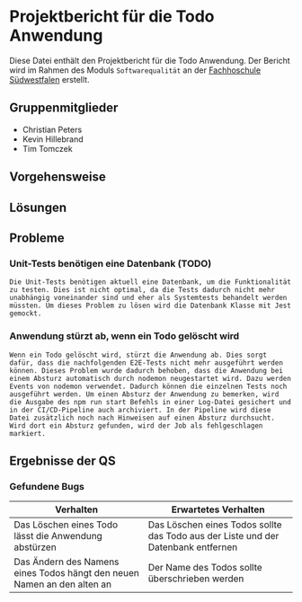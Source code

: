 # Projektbericht für die Todo Anwendung
Diese Datei enthält den Projektbericht für die Todo Anwendung. Der Bericht wird im Rahmen des Moduls `Softwarequalität` an der [Fachhoschule Südwestfalen](www.fh-swf.de) erstellt.

## Gruppenmitglieder
* Christian Peters
* Kevin Hillebrand
* Tim Tomczek

## Vorgehensweise


## Lösungen


## Probleme
### Unit-Tests benötigen eine Datenbank (TODO)
    Die Unit-Tests benötigen aktuell eine Datenbank, um die Funktionalität zu testen. Dies ist nicht optimal, da die Tests dadurch nicht mehr unabhängig voneinander sind und eher als Systemtests behandelt werden müssten. Um dieses Problem zu lösen wird die Datenbank Klasse mit Jest gemockt.

### Anwendung stürzt ab, wenn ein Todo gelöscht wird
    Wenn ein Todo gelöscht wird, stürzt die Anwendung ab. Dies sorgt dafür, dass die nachfolgenden E2E-Tests nicht mehr ausgeführt werden können. Dieses Problem wurde dadurch behoben, dass die Anwendung bei einem Absturz automatisch durch nodemon neugestartet wird. Dazu werden Events von nodemon verwendet. Dadurch können die einzelnen Tests noch ausgeführt werden. Um einen Absturz der Anwendung zu bemerken, wird die Ausgabe des npm run start Befehls in einer Log-Datei gesichert und in der CI/CD-Pipeline auch archiviert. In der Pipeline wird diese Datei zusätzlich noch nach Hinweisen auf einen Absturz durchsucht. Wird dort ein Absturz gefunden, wird der Job als fehlgeschlagen markiert.


## Ergebnisse der QS
### Gefundene Bugs
| Verhalten | Erwartetes Verhalten                                                              |
| --- |-----------------------------------------------------------------------------------|
| Das Löschen eines Todo lässt die Anwendung abstürzen | Das Löschen eines Todos sollte das Todo aus der Liste und der Datenbank entfernen |
| Das Ändern des Namens eines Todos hängt den neuen Namen an den alten an | Der Name des Todos sollte überschrieben werden                                    |
